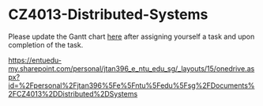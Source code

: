 # CZ4013-Distributed-Systems

Please update the Gantt chart [here](https://entuedu-my.sharepoint.com/:x:/g/personal/jtan396_e_ntu_edu_sg/EYqmrwXfK7NOitmOkLr2iU4BdR_3Xr_MVr1pC5doaXm1Pg?e=htumpf) after assigning yourself a task and upon completion of the task.

https://entuedu-my.sharepoint.com/personal/jtan396_e_ntu_edu_sg/_layouts/15/onedrive.aspx?id=%2Fpersonal%2Fjtan396%5Fe%5Fntu%5Fedu%5Fsg%2FDocuments%2FCZ4013%2DDistributed%2DSystems
